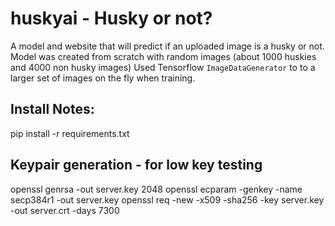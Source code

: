 # huskyai - Husky or not?

A model and website that will predict if an uploaded image is a husky or not.
Model was created from scratch with random images (about 1000 huskies and 4000 non husky images)
Used Tensorflow `ImageDataGenerator` to to a larger set of images on the fly when training. 

## Install Notes:
pip install -r requirements.txt

## Keypair generation - for low key testing 
openssl genrsa -out server.key 2048
openssl ecparam -genkey -name secp384r1 -out server.key
openssl req -new -x509 -sha256 -key server.key -out server.crt -days 7300
